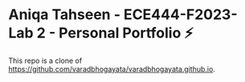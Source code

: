 # Aniqa Tahseen - ECE444-F2023-Lab 2 - Personal Portfolio ⚡️ 

This repo is a clone of https://github.com/varadbhogayata/varadbhogayata.github.io.
